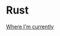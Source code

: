 # Rust

[Where I'm currently](file:///Users/richo/.rustup/toolchains/stable-x86_64-apple-darwin/share/doc/rust/html/book/ch10-03-lifetime-syntax.html)

